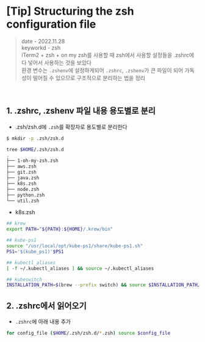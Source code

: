 # [Tip] Structuring the zsh configuration file
> date - 2022.11.28  
> keyworkd - zsh  
> iTerm2 + zsh + on my zsh를 사용할 때 zsh에서 사용할 설정들을 .zshrc에 다 넣어서 사용하는 것을 보았다  
> 환경 변수는 `.zshenv`에 설정하게되어 `.zshrc`, `.zshenv`가 큰 파일이 되어 가독성이 떨어질 수 있으므로 구조적으로 분리하는 법을 정리  

<br>

## 1. .zshrc, .zshenv 파일 내용 용도별로 분리
* .zsh/zsh.d에 `.zsh`를 확장자로 용도별로 분리한다
```sh
$ mkdir -p .zsh/zsh.d
```

```sh
tree $HOME/.zsh/zsh.d
.
├── 1-oh-my-zsh.zsh
├── aws.zsh
├── git.zsh
├── java.zsh
├── k8s.zsh
├── node.zsh
├── python.zsh
└── util.zsh
```

* k8s.zsh
```sh
## krew
export PATH="${PATH}:${HOME}/.krew/bin"

## kube-ps1
source "/usr/local/opt/kube-ps1/share/kube-ps1.sh"
PS1='$(kube_ps1)'$PS1

## kubectl_aliases
[ -f ~/.kubectl_aliases ] && source ~/.kubectl_aliases

## kubeswitch
INSTALLATION_PATH=$(brew --prefix switch) && source $INSTALLATION_PATH/switch.sh
```

## 2. .zshrc에서 읽어오기
* `.zshrc`에 아래 내용 추가
```zsh
for config_file ($HOME/.zsh/zsh.d/*.zsh) source $config_file
```
